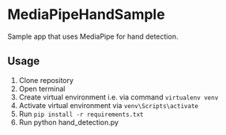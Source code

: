 # MediaPipeHandSample
Sample app that uses MediaPipe for hand detection.

## Usage
1. Clone repository
2. Open terminal
3. Create virtual environment i.e. via command `virtualenv venv`
4. Activate virtual environment via `venv\Scripts\activate`
5. Run `pip install -r requirements.txt`
6. Run python hand_detection.py
